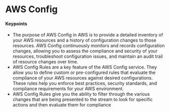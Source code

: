 # AWS Config

#### Keypoints
- The purpose of AWS Config in AWS is to provide a detailed inventory of your AWS resources and a history of configuration changes to those resources. AWS Config continuously monitors and records configuration changes, allowing you to assess the compliance and security of your resources, troubleshoot configuration issues, and maintain an audit trail of resource changes over time.
- AWS Config Rules are a key feature of the AWS Config service. They allow you to define custom or pre-configured rules that evaluate the compliance of your AWS resources against desired configurations. These rules help you enforce best practices, security standards, and compliance requirements for your AWS environment.
- AWS Config Rules give you the ability to filter through the various changes that are being presented to the stream to look for specific actions and then evaluate them for compliance
  
